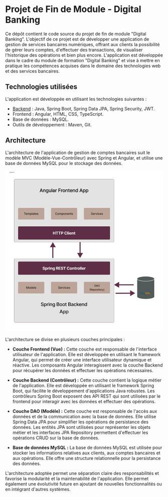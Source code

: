 # Projet de Fin de Module - Digital Banking
Ce dépôt contient le code source du projet de fin de module "Digital Banking". L'objectif de ce projet est de développer une application de gestion de services bancaires numériques, offrant aux clients la possibilité de gérer leurs comptes, d'effectuer des transactions, de visualiser l'historique des opérations et bien plus encore. L'application est développée dans le cadre du module de formation "Digital Banking" et vise à mettre en pratique les compétences acquises dans le domaine des technologies web et des services bancaires.

## Technologies utilisées
L'application est développée en utilisant les technologies suivantes :

- [Backend](https://github.com/HOUD-FatimaEzzahra/Projet-JEE-Digital-Banking/tree/main/Digital%20Banking%20ProjetJEE-backend) : Java, Spring Boot, Spring Data JPA, Spring Security, JWT.
- Frontend : Angular, HTML, CSS, TypeScript.
- Base de données : MySQL.
- Outils de développement : Maven, Git.

## Architecture

L'architecture de l'application de gestion de comptes bancaires suit le modèle MVC (Modèle-Vue-Contrôleur) avec Spring et Angular, et utilise une base de données MySQL pour le stockage des données.

![Architecture](https://github.com/HOUD-FatimaEzzahra/Projet-JEE-Digital-Banking/blob/main/Conception/architecture.png)

L'architecture se divise en plusieurs couches principales :

- **Couche Frontend (Vue) :** Cette couche est responsable de l'interface utilisateur de l'application. Elle est développée en utilisant le framework Angular, qui permet de créer une interface utilisateur dynamique et réactive. Les composants Angular interagissent avec la couche Backend pour récupérer les données et effectuer les opérations nécessaires.

- **Couche Backend (Contrôleur) :** Cette couche contient la logique métier de l'application. Elle est développée en utilisant le framework Spring Boot, qui facilite le développement d'applications Java robustes. Les contrôleurs Spring Boot exposent des API REST qui sont utilisées par le frontend pour interagir avec les données et effectuer des opérations.

- **Couche DAO (Modèle) :** Cette couche est responsable de l'accès aux données et de la communication avec la base de données. Elle utilise Spring Data JPA pour simplifier les opérations de persistance des données. Les entités JPA sont utilisées pour représenter les objets métier et les interfaces JPA Repository permettent d'effectuer les opérations CRUD sur la base de données.

- **Base de données MySQL :** La base de données MySQL est utilisée pour stocker les informations relatives aux clients, aux comptes bancaires et aux opérations. Elle offre une structure relationnelle pour la persistance des données.

L'architecture adoptée permet une séparation claire des responsabilités et favorise la modularité et la maintenabilité de l'application. Elle permet également une évolutivité future en ajoutant de nouvelles fonctionnalités ou en intégrant d'autres systèmes.
